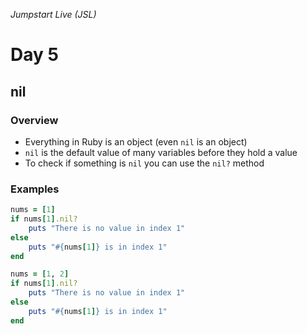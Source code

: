 _Jumpstart Live (JSL)_
# Day 5
## nil

### Overview
* Everything in Ruby is an object (even `nil` is an object)
* `nil` is the default value of many variables before they hold a value
* To check if something is `nil` you can use the `nil?` method

### Examples

```ruby
nums = [1]
if nums[1].nil?
	puts "There is no value in index 1"
else 
	puts "#{nums[1]} is in index 1"
end

nums = [1, 2]
if nums[1].nil?
	puts "There is no value in index 1"
else 
	puts "#{nums[1]} is in index 1"
end
```
